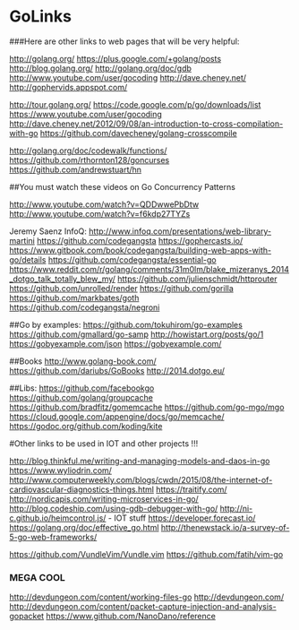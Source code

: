 GoLinks
================

###Here are other links to web pages that will be very helpful:

http://golang.org/
https://plus.google.com/+golang/posts
http://blog.golang.org/
http://golang.org/doc/gdb
http://www.youtube.com/user/gocoding
http://dave.cheney.net/
http://gophervids.appspot.com/

http://tour.golang.org/
https://code.google.com/p/go/downloads/list
https://www.youtube.com/user/gocoding
http://dave.cheney.net/2012/09/08/an-introduction-to-cross-compilation-with-go
https://github.com/davecheney/golang-crosscompile

http://golang.org/doc/codewalk/functions/
https://github.com/rthornton128/goncurses
https://github.com/andrewstuart/hn

##You must watch these videos on Go Concurrency Patterns

http://www.youtube.com/watch?v=QDDwwePbDtw
http://www.youtube.com/watch?v=f6kdp27TYZs


Jeremy Saenz InfoQ:
http://www.infoq.com/presentations/web-library-martini
https://github.com/codegangsta
https://gophercasts.io/
https://www.gitbook.com/book/codegangsta/building-web-apps-with-go/details
https://github.com/codegangsta/essential-go
https://www.reddit.com/r/golang/comments/31m0lm/blake_mizeranys_2014_dotgo_talk_totally_blew_my/
https://github.com/julienschmidt/httprouter
https://github.com/unrolled/render
https://github.com/gorilla
https://github.com/markbates/goth
https://github.com/codegangsta/negroni

##Go by examples:
https://github.com/tokuhirom/go-examples
https://github.com/gmallard/go-samp
http://howistart.org/posts/go/1
https://gobyexample.com/json
https://gobyexample.com/

##Books
http://www.golang-book.com/
https://github.com/dariubs/GoBooks
http://2014.dotgo.eu/

##Libs:
https://github.com/facebookgo
https://github.com/golang/groupcache
https://github.com/bradfitz/gomemcache
https://github.com/go-mgo/mgo
https://cloud.google.com/appengine/docs/go/memcache/
https://godoc.org/github.com/koding/kite

#Other links to be used in IOT and other projects !!!

http://blog.thinkful.me/writing-and-managing-models-and-daos-in-go
https://www.wyliodrin.com/
http://www.computerweekly.com/blogs/cwdn/2015/08/the-internet-of-cardiovascular-diagnostics-things.html
https://traitify.com/
http://nordicapis.com/writing-microservices-in-go/
http://blog.codeship.com/using-gdb-debugger-with-go/
http://ni-c.github.io/heimcontrol.js/ - IOT stuff
https://developer.forecast.io/
https://golang.org/doc/effective_go.html
http://thenewstack.io/a-survey-of-5-go-web-frameworks/

https://github.com/VundleVim/Vundle.vim
https://github.com/fatih/vim-go


### MEGA COOL 
http://devdungeon.com/content/working-files-go
http://devdungeon.com/
http://devdungeon.com/content/packet-capture-injection-and-analysis-gopacket
https://www.github.com/NanoDano/reference
